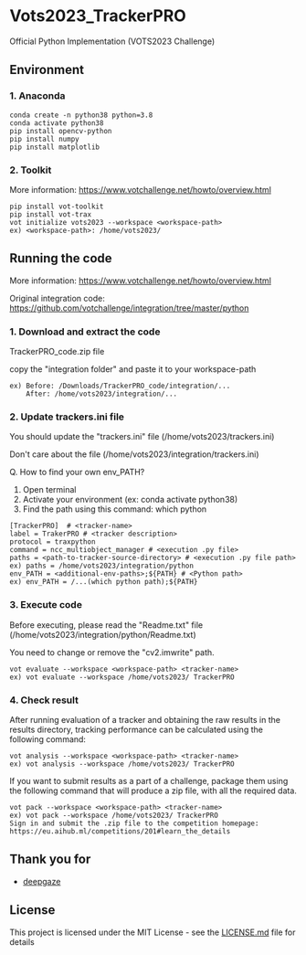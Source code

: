 # Vots2023_TrackerPRO

Official Python Implementation (VOTS2023 Challenge)

## Environment

### 1. Anaconda 

```
conda create -n python38 python=3.8
conda activate python38
pip install opencv-python
pip install numpy
pip install matplotlib
```

### 2. Toolkit
More information: https://www.votchallenge.net/howto/overview.html

```
pip install vot-toolkit
pip install vot-trax
vot initialize vots2023 --workspace <workspace-path>
ex) <workspace-path>: /home/vots2023/
```

## Running the code
More information: https://www.votchallenge.net/howto/overview.html

Original integration code: https://github.com/votchallenge/integration/tree/master/python

### 1. Download and extract the code

TrackerPRO_code.zip file

copy the "integration folder" and paste it to your workspace-path

```
ex) Before: /Downloads/TrackerPRO_code/integration/... 
    After: /home/vots2023/integration/...
```

### 2. Update trackers.ini file
You should update the "trackers.ini" file (/home/vots2023/trackers.ini)

Don't care about the file (/home/vots2023/integration/trackers.ini)

Q. How to find your own env_PATH? 
1) Open terminal
2) Activate your environment (ex: conda activate python38)
3) Find the path using this command: which python
```
[TrackerPRO]  # <tracker-name>
label = TrakerPRO # <tracker description>
protocol = traxpython
command = ncc_multiobject_manager # <execution .py file>
paths = <path-to-tracker-source-directory> # <execution .py file path>
ex) paths = /home/vots2023/integration/python
env_PATH = <additional-env-paths>;${PATH} # <Python path>
ex) env_PATH = /...(which python path);${PATH}
```

### 3. Execute code 
Before executing, please read the "Readme.txt" file (/home/vots2023/integration/python/Readme.txt)

You need to change or remove the "cv2.imwrite" path.

```
vot evaluate --workspace <workspace-path> <tracker-name>
ex) vot evaluate --workspace /home/vots2023/ TrackerPRO
```

### 4. Check result 
After running evaluation of a tracker and obtaining the raw results in the results directory, tracking performance can be calculated using the following command:
```
vot analysis --workspace <workspace-path> <tracker-name>
ex) vot analysis --workspace /home/vots2023/ TrackerPRO
```

If you want to submit results as a part of a challenge, package them using the following command that will produce a zip file, with all the required data.
```
vot pack --workspace <workspace-path> <tracker-name>
ex) vot pack --workspace /home/vots2023/ TrackerPRO
Sign in and submit the .zip file to the competition homepage: https://eu.aihub.ml/competitions/201#learn_the_details
```

## Thank you for
* [deepgaze](https://github.com/mpatacchiola/deepgaze/tree/master/deepgaze)

## License
This project is licensed under the MIT License - see the [LICENSE.md](LICENSE.md) file for details
